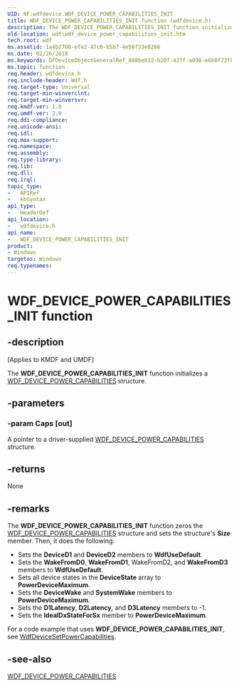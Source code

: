 ```yaml
---
UID: NF:wdfdevice.WDF_DEVICE_POWER_CAPABILITIES_INIT
title: WDF_DEVICE_POWER_CAPABILITIES_INIT function (wdfdevice.h)
description: The WDF_DEVICE_POWER_CAPABILITIES_INIT function initializes a WDF_DEVICE_POWER_CAPABILITIES structure.
old-location: wdf\wdf_device_power_capabilities_init.htm
tech.root: wdf
ms.assetid: 1a4b2708-efe2-47c0-b5b7-4e56f33e0266
ms.date: 02/26/2018
ms.keywords: DFDeviceObjectGeneralRef_888be612-b20f-427f-a098-e6b0f73f8704.xml, WDF_DEVICE_POWER_CAPABILITIES_INIT, WDF_DEVICE_POWER_CAPABILITIES_INIT function, kmdf.wdf_device_power_capabilities_init, wdf.wdf_device_power_capabilities_init, wdfdevice/WDF_DEVICE_POWER_CAPABILITIES_INIT
ms.topic: function
req.header: wdfdevice.h
req.include-header: Wdf.h
req.target-type: Universal
req.target-min-winverclnt: 
req.target-min-winversvr: 
req.kmdf-ver: 1.0
req.umdf-ver: 2.0
req.ddi-compliance: 
req.unicode-ansi: 
req.idl: 
req.max-support: 
req.namespace: 
req.assembly: 
req.type-library: 
req.lib: 
req.dll: 
req.irql: 
topic_type:
-	APIRef
-	kbSyntax
api_type:
-	HeaderDef
api_location:
-	wdfdevice.h
api_name:
-	WDF_DEVICE_POWER_CAPABILITIES_INIT
product:
- Windows
targetos: Windows
req.typenames: 
---
```


# WDF_DEVICE_POWER_CAPABILITIES_INIT function


## -description


<p class="CCE_Message">[Applies to KMDF and UMDF]</p>

The <b>WDF_DEVICE_POWER_CAPABILITIES_INIT</b> function initializes a <a href="https://msdn.microsoft.com/library/windows/hardware/ff551264">WDF_DEVICE_POWER_CAPABILITIES</a> structure.


## -parameters




### -param Caps [out]

A pointer to a driver-supplied <a href="https://msdn.microsoft.com/library/windows/hardware/ff551264">WDF_DEVICE_POWER_CAPABILITIES</a> structure.


## -returns



None




## -remarks



The <b>WDF_DEVICE_POWER_CAPABILITIES_INIT</b> function zeros the <a href="https://msdn.microsoft.com/library/windows/hardware/ff551264">WDF_DEVICE_POWER_CAPABILITIES</a> structure and sets the structure's <b>Size</b> member. Then, it does the following:

<ul>
<li>
Sets the <b>DeviceD1</b> and <b>DeviceD2</b> members to <b>WdfUseDefault</b>.

</li>
<li>
Sets the <b>WakeFromD0</b>, <b>WakeFromD1</b>, WakeFromD2, and <b>WakeFromD3</b> members to <b>WdfUseDefault</b>.

</li>
<li>
Sets all device states in the <b>DeviceState</b> array to <b>PowerDeviceMaximum</b>.

</li>
<li>
Sets the <b>DeviceWake</b> and <b>SystemWake</b> members to <b>PowerDeviceMaximum</b>.

</li>
<li>
Sets the <b>D1Latency</b>, <b>D2Latency</b>, and <b>D3Latency</b> members to -1.

</li>
<li>
Sets the <b>IdealDxStateForSx</b> member to <b>PowerDeviceMaximum</b>.

</li>
</ul>
For a code example that uses <b>WDF_DEVICE_POWER_CAPABILITIES_INIT</b>, see <a href="https://msdn.microsoft.com/library/windows/hardware/ff546901">WdfDeviceSetPowerCapabilities</a>.




## -see-also




<a href="https://msdn.microsoft.com/library/windows/hardware/ff551264">WDF_DEVICE_POWER_CAPABILITIES</a>
 

 

